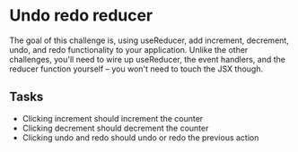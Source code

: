 # Undo redo reducer

The goal of this challenge is, using useReducer, add increment, decrement, undo, and redo functionality to your application. Unlike the other challenges, you'll need to wire up useReducer, the event handlers, and the reducer function yourself – you won't need to touch the JSX though.

## Tasks

- Clicking increment should increment the counter
- Clicking decrement should decrement the counter
- Clicking undo and redo should undo or redo the previous action
